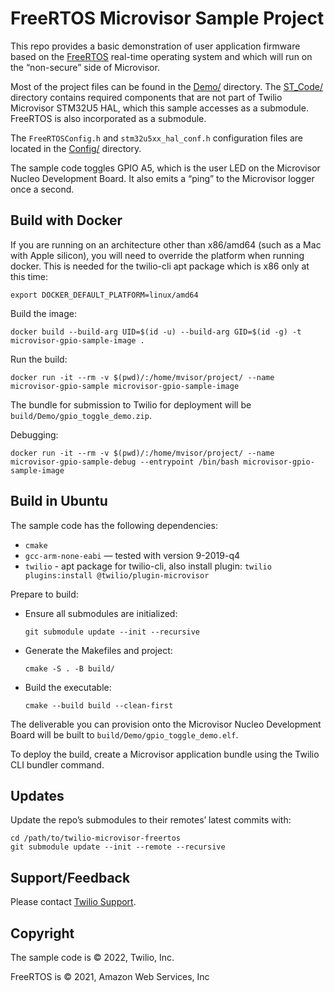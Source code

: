 # FreeRTOS Microvisor Sample Project

This repo provides a basic demonstration of user application firmware based on the [FreeRTOS](https://freertos.org/) real-time operating system and which will run on the “non-secure” side of Microvisor.

Most of the project files can be found in the [Demo/](Demo/) directory. The [ST_Code/](ST_Code/) directory contains required components that are not part of Twilio Microvisor STM32U5 HAL, which this sample accesses as a submodule. FreeRTOS is also incorporated as a submodule.

The `FreeRTOSConfig.h` and `stm32u5xx_hal_conf.h` configuration files are located in the [Config/](Config/) directory.

The sample code toggles GPIO A5, which is the user LED on the Microvisor Nucleo Development Board. It also emits a “ping” to the Microvisor logger once a second.

## Build with Docker

If you are running on an architecture other than x86/amd64 (such as a Mac with Apple silicon), you will need to override the platform when running docker.  This is needed for the twilio-cli apt package which is x86 only at this time:

```shell
export DOCKER_DEFAULT_PLATFORM=linux/amd64
```

Build the image:

```shell
docker build --build-arg UID=$(id -u) --build-arg GID=$(id -g) -t microvisor-gpio-sample-image .
```

Run the build:

```shell
docker run -it --rm -v $(pwd)/:/home/mvisor/project/ --name microvisor-gpio-sample microvisor-gpio-sample-image
```

The bundle for submission to Twilio for deployment will be `build/Demo/gpio_toggle_demo.zip`.

Debugging:

```shell
docker run -it --rm -v $(pwd)/:/home/mvisor/project/ --name microvisor-gpio-sample-debug --entrypoint /bin/bash microvisor-gpio-sample-image
```

## Build in Ubuntu

The sample code has the following dependencies:

- `cmake`
- `gcc-arm-none-eabi` — tested with version 9-2019-q4
- `twilio` - apt package for twilio-cli, also install plugin: `twilio plugins:install @twilio/plugin-microvisor`

Prepare to build:

- Ensure all submodules are initialized:

    ```shell
    git submodule update --init --recursive
    ```
- Generate the Makefiles and project:

    ```shell
    cmake -S . -B build/
    ```
- Build the executable:

    ```shell
    cmake --build build --clean-first
    ```

The deliverable you can provision onto the Microvisor Nucleo Development Board will be built to `build/Demo/gpio_toggle_demo.elf`.

To deploy the build, create a Microvisor application bundle using the Twilio CLI bundler command.

## Updates

Update the repo’s submodules to their remotes’ latest commits with:

```shell
cd /path/to/twilio-microvisor-freertos
git submodule update --init --remote --recursive
```

## Support/Feedback

Please contact [Twilio Support](https://support.twilio.com/).

## Copyright

The sample code is © 2022, Twilio, Inc.

FreeRTOS is © 2021, Amazon Web Services, Inc
